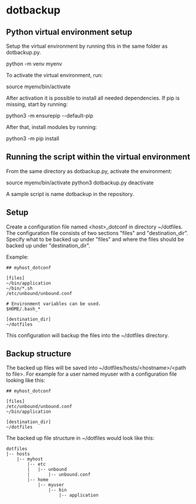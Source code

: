 # dotbackup

## Python virtual environment setup
Setup the virtual environment by running this in the same folder as dotbackup.py.

python -m venv myenv

To activate the virtual environment, run:

source myenv/bin/activate

After activation it is possible to install all needed dependencies. If
pip is missing, start by running:

python3 -m ensurepip --default-pip

After that, install modules by running:

python3 -m pip install <module name>

## Running the script within the virtual environment
From the same directory as dotbackup.py, activate the environment:

source myenv/bin/activate
python3 dotbackup.py
deactivate

A sample script is name dotbackup in the repository.

## Setup
Create a configuration file named \<host\>_dotconf in directory
~/dotfiles. The configuration file consists of two sections "files"
and "destination_dir". Specify what to be backed up under "files" and
where the files should be backed up under "destination_dir".

Example:

    ## myhost_dotconf

    [files]
    ~/bin/application
    ~/bin/*.sh
    /etc/unbound/unbound.conf

    # Environment variables can be used.
    $HOME/.bash_*

    [destination_dir]
    ~/dotfiles

This configuration will backup the files into the ~/dotfiles
directory.

## Backup structure
The backed up files will be saved into
~/dotfiles/hosts/\<hostname\>/\<path to file\>. For example for a user
named myuser with a configuration file looking like this:

    ## myhost_dotconf

    [files]
    /etc/unbound/unbound.conf
    ~/bin/application

    [destination_dir]
    ~/dotfiles

The backed up file structure in ~/dotfiles would look like this:

    dotfiles
    |-- hosts
        |-- myhost
            |-- etc
            |   |-- unbound
            |       |-- unbound.conf
            |-- home
                |-- myuser
                    |-- bin
                        |-- application





